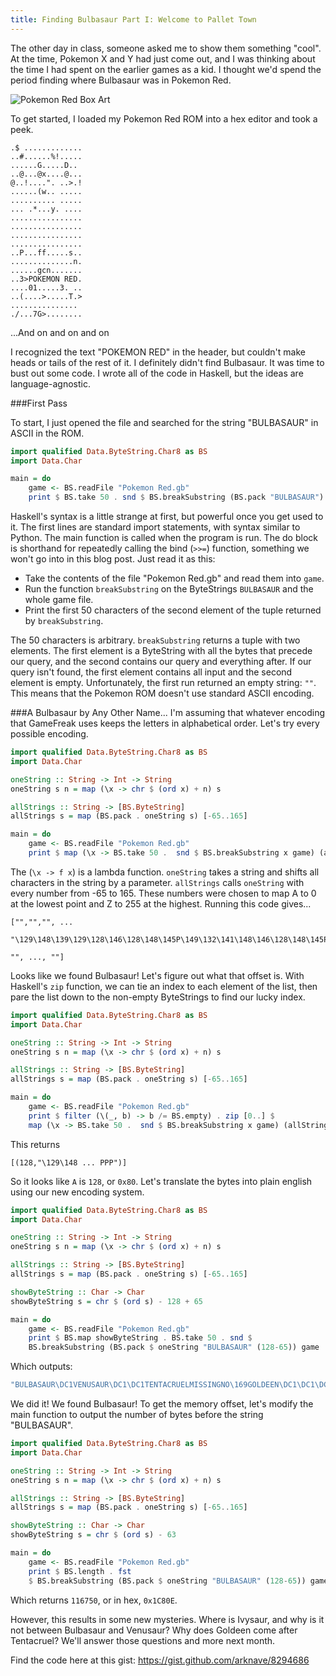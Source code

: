 ```yaml
---
title: Finding Bulbasaur Part I: Welcome to Pallet Town
---
```


The other day in class, someone asked me to show them something "cool". At the time, Pokemon X and Y had just come out, and I was thinking about the time I had spent on the earlier games as a kid. I thought we'd spend the period finding where Bulbasaur was in Pokemon Red.

![Pokemon Red Box Art](https://upload.wikimedia.org/wikipedia/en/e/e9/Pok%C3%A9mon_box_art_-_Red_Version.jpg)

To get started, I loaded my Pokemon Red ROM into a hex editor and took a peek.

```
.$ .............
..#......%!.....
......G.....D.. 
..@...@x....@...
@..!....". ..>.!
......(w.. .....
.......... .....
... .*...y. ....
................
................
................
................
..P...ff.....s..
..............n.
......gcn.......
..3>POKEMON RED.
....01.....3. ..
..(....>.....T.>
...............
./...7G>........

```
...And on and on and on

I recognized the text "POKEMON RED" in the header, but couldn't make heads or tails of the rest of it. I definitely didn't find Bulbasaur. It was time to bust out some code. I wrote all of the code in Haskell, but the ideas are language-agnostic.

###First Pass

To start, I just opened the file and searched for the string "BULBASAUR" in ASCII in the ROM.

```haskell
import qualified Data.ByteString.Char8 as BS 
import Data.Char

main = do
    game <- BS.readFile "Pokemon Red.gb"
    print $ BS.take 50 . snd $ BS.breakSubstring (BS.pack "BULBASAUR") game
```

Haskell's syntax is a little strange at first, but powerful once you get used to it. The first lines are standard import statements, with syntax similar to Python. The main function is called when the program is run. The do block is shorthand for repeatedly calling the bind (`>>=`) function, something we won't go into in this blog post. Just read it as this:

- Take the contents of the file "Pokemon Red.gb" and read them into `game`.
- Run the function `breakSubstring` on the ByteStrings `BULBASAUR` and the whole game file.
- Print the first 50 characters of the second element of the tuple returned by `breakSubstring`.

The 50 characters is arbitrary. `breakSubstring` returns a tuple with two elements. The first element is a ByteString with all the bytes that precede our query, and the second contains our query and everything after. If our query isn't found, the first element contains all input and the second element is empty. Unfortunately, the first run returned an empty string: `""`. This means that the Pokemon ROM doesn't use standard ASCII encoding.

###A Bulbasaur by Any Other Name...
I'm assuming that whatever encoding that GameFreak uses keeps the letters in alphabetical order. Let's try every possible encoding. 

```haskell
import qualified Data.ByteString.Char8 as BS 
import Data.Char

oneString :: String -> Int -> String
oneString s n = map (\x -> chr $ (ord x) + n) s

allStrings :: String -> [BS.ByteString]
allStrings s = map (BS.pack . oneString s) [-65..165]

main = do
    game <- BS.readFile "Pokemon Red.gb"
    print $ map (\x -> BS.take 50 .  snd $ BS.breakSubstring x game) (allStrings "BULBASAUR")
```

The (`\x -> f x`) is a lambda function. `oneString` takes a string and shifts all characters in the string by a parameter. `allStrings` calls `oneString` with every number from -65 to 165. These numbers were chosen to map A to 0 at the lowest point and Z to 255 at the highest. Running this code gives...

```
["","","", ... 

"\129\148\139\129\128\146\128\148\145P\149\132\141\148\146\128\148\145PP\147\132\141\147\128\130\145\148\132\139\140\136\146\146\136\141\134\141\142\232\134\142\139\131\132\132\141PPP",
    
"", ..., ""]
```

Looks like we found Bulbasaur! Let's figure out what that offset is. With Haskell's `zip` function, we can tie an index to each element of the list, then pare the list down to the non-empty ByteStrings to find our lucky index.

```haskell
import qualified Data.ByteString.Char8 as BS 
import Data.Char

oneString :: String -> Int -> String
oneString s n = map (\x -> chr $ (ord x) + n) s

allStrings :: String -> [BS.ByteString]
allStrings s = map (BS.pack . oneString s) [-65..165]

main = do
    game <- BS.readFile "Pokemon Red.gb"
    print $ filter (\(_, b) -> b /= BS.empty) . zip [0..] $ 
    map (\x -> BS.take 50 .  snd $ BS.breakSubstring x game) (allStrings "BULBASAUR")
```

This returns

```
[(128,"\129\148 ... PPP")]
```

So it looks like `A` is `128`, or `0x80`. Let's translate the bytes into plain english using our new encoding system.

```haskell
import qualified Data.ByteString.Char8 as BS 
import Data.Char

oneString :: String -> Int -> String
oneString s n = map (\x -> chr $ (ord x) + n) s

allStrings :: String -> [BS.ByteString]
allStrings s = map (BS.pack . oneString s) [-65..165]

showByteString :: Char -> Char
showByteString s = chr $ (ord s) - 128 + 65

main = do
    game <- BS.readFile "Pokemon Red.gb"
    print $ BS.map showByteString . BS.take 50 . snd $ 
    BS.breakSubstring (BS.pack $ oneString "BULBASAUR" (128-65)) game
```

Which outputs:

```haskell
"BULBASAUR\DC1VENUSAUR\DC1\DC1TENTACRUELMISSINGNO\169GOLDEEN\DC1\DC1\DC1"
```

We did it! We found Bulbasaur! To get the memory offset, let's modify the main function to output the number of bytes before the string "BULBASAUR".

```haskell
import qualified Data.ByteString.Char8 as BS 
import Data.Char

oneString :: String -> Int -> String
oneString s n = map (\x -> chr $ (ord x) + n) s

allStrings :: String -> [BS.ByteString]
allStrings s = map (BS.pack . oneString s) [-65..165]

showByteString :: Char -> Char
showByteString s = chr $ (ord s) - 63

main = do
    game <- BS.readFile "Pokemon Red.gb"
    print $ BS.length . fst 
    $ BS.breakSubstring (BS.pack $ oneString "BULBASAUR" (128-65)) game
```

Which returns `116750`, or in hex, `0x1C80E`.

However, this results in some new mysteries. Where is Ivysaur, and why is it not between Bulbasaur and Venusaur? Why does Goldeen come after Tentacruel? We'll answer those questions and more next month.

Find the code here at this gist: https://gist.github.com/arknave/8294686
